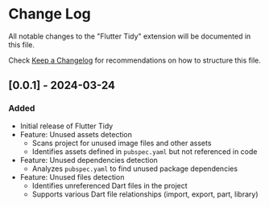 # Change Log

All notable changes to the "Flutter Tidy" extension will be documented in this file.

Check [Keep a Changelog](http://keepachangelog.com/) for recommendations on how to structure this file.

## [0.0.1] - 2024-03-24

### Added
- Initial release of Flutter Tidy
- Feature: Unused assets detection
  - Scans project for unused image files and other assets
  - Identifies assets defined in `pubspec.yaml` but not referenced in code
- Feature: Unused dependencies detection
  - Analyzes `pubspec.yaml` to find unused package dependencies
- Feature: Unused files detection
  - Identifies unreferenced Dart files in the project
  - Supports various Dart file relationships (import, export, part, library)